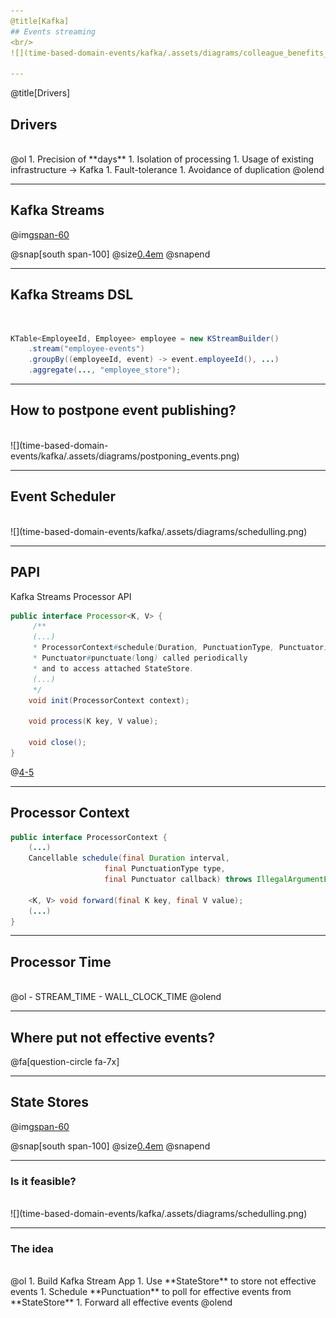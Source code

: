 ```yaml
---
@title[Kafka]
## Events streaming 
<br/>
![](time-based-domain-events/kafka/.assets/diagrams/colleague_benefits_kafka.png)

---
```

@title[Drivers]
## Drivers
</br>
@ol
1. Precision of **days**
1. Isolation of processing
1. Usage of existing infrastructure -> Kafka
1. Fault-tolerance 
1. Avoidance of duplication
@olend

---
## Kafka Streams
@img[span-60](time-based-domain-events/kafka/.assets/img/kafka-topology.jpg)

@snap[south span-100]
@size[0.4em](https://docs.confluent.io)
@snapend

---
## Kafka Streams DSL
</br>

```java
KTable<EmployeeId, Employee> employee = new KStreamBuilder()
    .stream("employee-events")
    .groupBy((employeeId, event) -> event.employeeId(), ...)
    .aggregate(..., "employee_store");
```

---
## How to postpone event publishing?
</br>
![](time-based-domain-events/kafka/.assets/diagrams/postponing_events.png)

---
## Event Scheduler
</br>
![](time-based-domain-events/kafka/.assets/diagrams/schedulling.png)

---
## PAPI
Kafka Streams Processor API

```java
public interface Processor<K, V> {
     /**
     (...)
     * ProcessorContext#schedule(Duration, PunctuationType, Punctuator) schedule
     * Punctuator#punctuate(long) called periodically
     * and to access attached StateStore.
     (...)
     */
    void init(ProcessorContext context);
    
    void process(K key, V value);
    
    void close();
}
```
@[4-5](Schedule!)

---
## Processor Context

```java
public interface ProcessorContext {
    (...)
    Cancellable schedule(final Duration interval,
                     final PunctuationType type,
                     final Punctuator callback) throws IllegalArgumentException;
    
    <K, V> void forward(final K key, final V value);
    (...)
}
```

--- 
## Processor Time
</br>
@ol
- STREAM_TIME
- WALL_CLOCK_TIME
@olend

---
## Where put not effective events?

@fa[question-circle fa-7x]

---
## State Stores
@img[span-60](time-based-domain-events/kafka/.assets/img/state_stores.jpg)


@snap[south span-100]
@size[0.4em](https://docs.confluent.io)
@snapend

---
### Is it feasible?
</br>
![](time-based-domain-events/kafka/.assets/diagrams/schedulling.png)

---
### The idea
</br>
@ol
1. Build Kafka Stream App
1. Use **StateStore** to store not effective events
1. Schedule **Punctuation** to poll for effective events from **StateStore**
1. Forward all effective events
@olend

